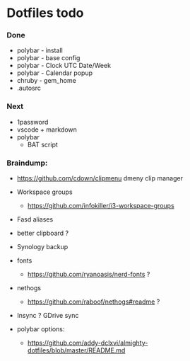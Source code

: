 # Dotfiles todo

### Done
+ polybar - install
+ polybar - base config
+ polybar - Clock UTC Date/Week
+ polybar - Calendar popup
+ chruby - gem_home
+ .autosrc


### Next
- 1password
- vscode + markdown
- polybar
  - BAT script


### Braindump:
- https://github.com/cdown/clipmenu dmeny clip manager
- Workspace groups
  - https://github.com/infokiller/i3-workspace-groups
- Fasd aliases
- better clipboard ?
- Synology backup
- fonts
  - https://github.com/ryanoasis/nerd-fonts  ?
- nethogs
  - https://github.com/raboof/nethogs#readme ?
- Insync ? GDrive sync

- polybar options:
  - https://github.com/addy-dclxvi/almighty-dotfiles/blob/master/README.md
